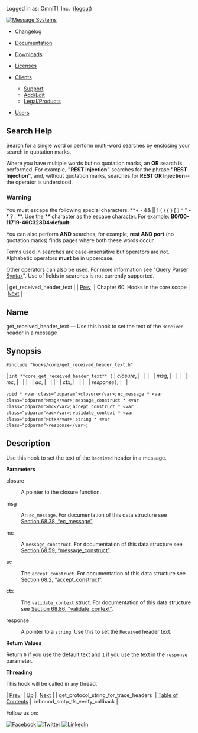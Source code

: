 Logged in as: OmniTI, Inc.  ([logout](https://support.messagesystems.com/logout.php))

[![Message Systems](https://support.messagesystems.com/images/ms-white205.png)](https://support.messagesystems.com/start.php) 

*   [Changelog](https://support.messagesystems.com/start.php?show=changelog)
*   [Documentation](https://support.messagesystems.com/docs/)
*   [Downloads](https://support.messagesystems.com/start.php)

*   [Licenses](https://support.messagesystems.com/license_summary.php)
*   <a href="">Clients</a>
    *   [Support](https://support.messagesystems.com/cs.php)
    *   [Add/Edit](https://support.messagesystems.com/edit_client.php)
    *   [Legal/Products](https://support.messagesystems.com/edit_products.php)
*   [Users](https://support.messagesystems.com/edit_customer.php)

## Search Help

Search for a single word or perform multi-word searches by enclosing your search in quotation marks.

Where you have multiple words but no quotation marks, an **OR** search is performed. For example, **"REST Injection"** searches for the phrase **"REST Injection"**, and, without quotation marks, searches for **REST OR Injection**--the operator is understood.

### Warning

You must escape the following special characters: **+ - && || ! ( ) { } [ ] ^ " ~ * ? : \**. Use the **\** character as the escape character. For example: **B0/00-11719-46C328D4\:default\:**

You can also perform **AND** searches, for example, **rest AND port** (no quotation marks) finds pages where both these words occur.

Terms used in searches are case-insensitive but operators are not. Alphabetic operators **must** be in uppercase.

Other operators can also be used. For more information see "[Query Parser Syntax](https://lucene.apache.org/core/old_versioned_docs/versions/3_0_0/queryparsersyntax.html)". Use of fields in searches is not currently supported.

| get_received_header_text |
| [Prev](hooks.core.get_protocol_string_for_trace_headers.php)  | Chapter 60. Hooks in the core scope |  [Next](hooks.core.inbound_smtp_tls_verify_callback.php) |

<a name="hooks.core.get_received_header_text"></a>
## Name

get_received_header_text — Use this hook to set the text of the `Received` header in a message

## Synopsis

`#include "hooks/core/get_received_header_text.h"`

| `int **core_get_received_header_text** (` | <var class="pdparam">closure</var>, |   |
|   | <var class="pdparam">msg</var>, |   |
|   | <var class="pdparam">mc</var>, |   |
|   | <var class="pdparam">ac</var>, |   |
|   | <var class="pdparam">ctx</var>, |   |
|   | <var class="pdparam">response</var>`)`; |   |

`void * <var class="pdparam">closure</var>`;
`ec_message * <var class="pdparam">msg</var>`;
`message_construct * <var class="pdparam">mc</var>`;
`accept_construct * <var class="pdparam">ac</var>`;
`validate_context * <var class="pdparam">ctx</var>`;
`string * <var class="pdparam">response</var>`;<a name="idp13192128"></a>
## Description

Use this hook to set the text of the `Received` header in a message.

**Parameters**

<dl class="variablelist">

<dt>closure</dt>

<dd>

A pointer to the closure function.

</dd>

<dt>msg</dt>

<dd>

An `ec_message`. For documentation of this data structure see [Section 68.38, “ec_message”](structs.ec_message.php "68.38. ec_message")

</dd>

<dt>mc</dt>

<dd>

A `message_construct`. For documentation of this data structure see [Section 68.59, “message_construct”](structs.message_construct.php "68.59. message_construct").

</dd>

<dt>ac</dt>

<dd>

The `accept_construct`. For documentation of this data structure see [Section 68.2, “accept_construct”](structs.accept_construct.php "68.2. accept_construct").

</dd>

<dt>ctx</dt>

<dd>

The `validate_context` struct. For documentation of this data structure see [Section 68.86, “validate_context”](structs.validate_context.php "68.86. validate_context").

</dd>

<dt>response</dt>

<dd>

A pointer to a `string`. Use this to set the `Received` header text.

</dd>

</dl>

**Return Values**

Return `0` if you use the default text and `1` if you use the text in the `response` parameter.

**Threading**

This hook will be called in `any` thread.

| [Prev](hooks.core.get_protocol_string_for_trace_headers.php)  | [Up](hooks.core.php) |  [Next](hooks.core.inbound_smtp_tls_verify_callback.php) |
| get_protocol_string_for_trace_headers  | [Table of Contents](index.php) |  inbound_smtp_tls_verify_callback |

Follow us on:

[![Facebook](https://support.messagesystems.com/images/icon-facebook.png)](http://www.facebook.com/messagesystems) [![Twitter](https://support.messagesystems.com/images/icon-twitter.png)](http://twitter.com/#!/MessageSystems) [![LinkedIn](https://support.messagesystems.com/images/icon-linkedin.png)](http://www.linkedin.com/company/message-systems)
